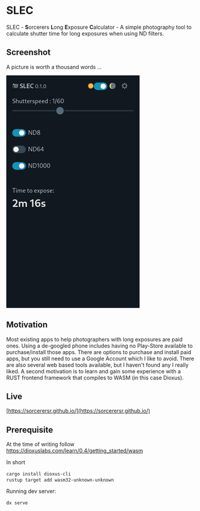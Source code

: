 # SLEC
SLEC - **S**orcerers **L**ong **E**xposure **C**alculator - A simple photography tool to calculate shutter 
time for long exposures when using ND filters.

## Screenshot

A picture is worth a thousand words ...

![screenshot_mobile_dark_mode](screenshot.jpg)

## Motivation

Most existing apps to help photographers with long exposures are paid ones.
Using a de-googled phone includes having no Play-Store available
to purchase/install those apps. There are options to purchase and install paid apps, 
but you still need to use a Google Account which I like to avoid. There are also several
web based tools available, but I haven't found any I really liked.
A second motivation is to learn and gain some experience with a RUST frontend framework 
that compiles to WASM (in this case Dioxus).

## Live

[https://sorcerersr.github.io/](https://sorcerersr.github.io/)


## Prerequisite

At the time of writing follow https://dioxuslabs.com/learn/0.4/getting_started/wasm

In short

```
cargo install dioxus-cli
rustup target add wasm32-unknown-unknown
```

Running dev server:

```
dx serve
```